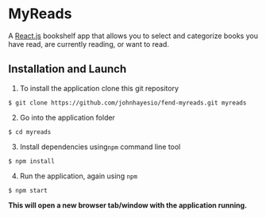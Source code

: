 # MyReads

A [React.js](https://github.com/johnhayesio/fend-myreads) bookshelf app that allows you to select and categorize books you have read, are currently reading, or want to read.

## Installation and Launch

1. To install the application clone this git repository

```
$ git clone https://github.com/johnhayesio/fend-myreads.git myreads
```

2. Go into the application folder

```
$ cd myreads
```

3. Install dependencies using`npm` command line tool

```
$ npm install
```

4. Run the application, again using `npm`

```
$ npm start
```

**This will open a new browser tab/window with the application running.**


